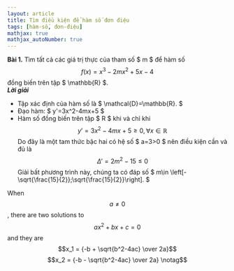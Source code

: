 ```yaml
---
layout: article
title: Tìm điều kiện để hàm số đơn điệu
tags: [hàm-số, đơn-điệu]
mathjax: true
mathjax_autoNumber: true
---
```

**Bài 1.** Tìm tất cả các giá trị thực của tham số $ m $ để hàm số $$ f(x)=x^3-2mx^2+5x-4$$ đồng biến trên tập $ \mathbb{R} $.  
***Lời giải***
* Tập xác định của hàm số là $ \mathcal{D}=\mathbb{R}. $
* Đạo hàm: $ y'=3x^2-4mx+5 $
* Hàm số đồng biến trên tập $ R $ khi và chỉ khi  
$$y'=3x^2-4mx+5 \geq 0, \forall x\in \mathbb{R}$$
Do đây là một tam thức bậc hai có hệ số $ a=3>0 $ nên điều kiện cần và đủ là
$$\Delta'=2m^2-15 \leq 0$$
Giải bất phương trình này, chúng ta có đáp số $ m\in \left[-\sqrt{\frac{15}{2}};\sqrt{\frac{15}{2}}\right]. $

When $$a \ne 0$$, there are two solutions to $$ax^2 + bx + c = 0$$ and they are
$$x_1 = {-b + \sqrt{b^2-4ac} \over 2a}$$
$$x_2 = {-b - \sqrt{b^2-4ac} \over 2a} \notag$$